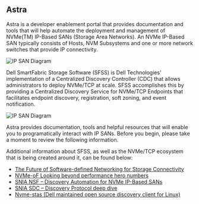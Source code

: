 ## Astra
Astra is a developer enablement portal that provides documentation and tools that will help automate the deployment and management of NVMe(TM) IP-Based SANs (Storage Area Networks). An NVMe IP-Based SAN typically consists of Hosts, NVM Subsystems and one or more network switches that provide IP connectivity.

![IP SAN Diagram](https://github.com/dell/Astra/blob/main/Documentation/Images/SimpleIPSAN.png)

Dell SmartFabric Storage Software (SFSS) is Dell Technologies' implementation of a Centralized Discovery Controller (CDC) that allows administrators to deploy NVMe/TCP at scale. SFSS accomplishes this by providing a Centralized Discovery Service for NVMe/TCP Endpoints that facilitates endpoint discovery, registration, soft zoning, and event notification.

![IP SAN Diagram](https://github.com/dell/Astra/blob/main/Documentation/Images/DetailedIPSAN.png)

Astra provides documentation, tools and helpful resources that will enable you to programatically interact with IP SANs.  Before you begin, please take a moment to review the following information.

Additional information about SFSS, as well as the NVMe/TCP ecosystem that is being created around it, can be found below:
- [The Future of Software-defined Networking for Storage Connectivity](https://www.delltechnologies.com/en-us/blog/the-future-of-software-defined-networking-for-storage-connectivity/)
- [NVMe-oF Looking beyond performance hero numbers](https://www.youtube.com/watch?v=F6nifK_Rkxw__;!!NEt6yMaO-gk!WdfAXaGVUFFHMzL4v-Pj2BdinQaPpTkm1l6GZTc15AdXNgIWDPyAsi6FVftH7iA$)
- [SNIA NSF – Discovery Automation for NVMe IP-Based SANs](https://www.youtube.com/watch?v=uzeK_g-1Pxw__;!!NEt6yMaO-gk!WdfAXaGVUFFHMzL4v-Pj2BdinQaPpTkm1l6GZTc15AdXNgIWDPyAsi6F4G96ptU$)
- [SNIA SDC – Discovery Protocol deep dive](https://www.youtube.com/watch?v=Oqb3s0llNxw__;!!NEt6yMaO-gk!WdfAXaGVUFFHMzL4v-Pj2BdinQaPpTkm1l6GZTc15AdXNgIWDPyAsi6FeqdFbxU$)
- [Nvme-stas (Dell maintained open source discovery client for Linux)](https://github.com/linux-nvme/nvme-stas__;!!NEt6yMaO-gk!WdfAXaGVUFFHMzL4v-Pj2BdinQaPpTkm1l6GZTc15AdXNgIWDPyAsi6FnqM_z2E$) 
